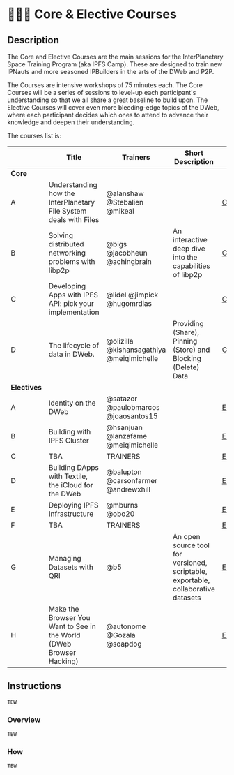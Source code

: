 # 👩🏽‍🏫 Core & Elective Courses

## Description

The Core and Elective Courses are the main sessions for the InterPlanetary Space Training Program (aka IPFS Camp). These are designed to train new IPNauts and more seasoned IPBuilders in the arts of the DWeb and P2P.

The Courses are intensive workshops of 75 minutes each. The Core Courses will be a series of sessions to level-up each participant's understanding so that we all share a great baseline to build upon. The Elective Courses will cover even more bleeding-edge topics of the DWeb, where each participant decides which ones to attend to advance their knowledge and deepen their understanding.

The courses list is:

|                | Title  | Trainers  | Short Description  | Link  |
|--------------- |------- |---------- |------------------- |------ |
| **Core**       | | | | |
| A              | Understanding how the InterPlanetary File System deals with Files       | @alanshaw @Stebalien @mikeal              |                                                                | [CORE_COURSE_A](https://github.com/ipfs/camp/tree/master/CORE_AND_ELECTIVE_COURSES/CORE_COURSE_A) |
| B              | Solving distributed networking problems with libp2p | @bigs @jacobheun @achingbrain            | An interactive deep dive into the capabilities of libp2p | [CORE_COURSE_B](https://github.com/ipfs/camp/tree/master/CORE_AND_ELECTIVE_COURSES/CORE_COURSE_B) |
| C              | Developing Apps with IPFS API: pick your implementation                 | @lidel @jimpick @hugomrdias               |                                                                | [CORE_COURSE_C](https://github.com/ipfs/camp/tree/master/CORE_AND_ELECTIVE_COURSES/CORE_COURSE_C) |
| D              | The lifecycle of data in DWeb.                                          | @olizilla @kishansagathiya @meiqimichelle | Providing (Share), Pinning (Store) and Blocking (Delete) Data  | [CORE_COURSE_D](https://github.com/ipfs/camp/tree/master/CORE_AND_ELECTIVE_COURSES/CORE_COURSE_D) |
| **Electives**  | | | | |
| A              | Identity on the DWeb                                                    | @satazor @paulobmarcos @joaosantos15      |                                                                | [ELECTIVE_COURSE_A](https://github.com/ipfs/camp/tree/master/CORE_AND_ELECTIVE_COURSES/ELECTIVE_COURSE_A) |
| B              | Building with IPFS Cluster                                              | @hsanjuan @lanzafame @meiqimichelle       |                                                                | [ELECTIVE_COURSE_B](https://github.com/ipfs/camp/tree/master/CORE_AND_ELECTIVE_COURSES/ELECTIVE_COURSE_B) |
| C              | TBA                                                                     | TRAINERS |                                                                                                 | [ELECTIVE_COURSE_C](https://github.com/ipfs/camp/tree/master/CORE_AND_ELECTIVE_COURSES/ELECTIVE_COURSE_C) |
| D              | Building DApps with Textile, the iCloud for the DWeb                    | @balupton @carsonfarmer @andrewxhill      |                                                                | [ELECTIVE_COURSE_D](https://github.com/ipfs/camp/tree/master/CORE_AND_ELECTIVE_COURSES/ELECTIVE_COURSE_D) |
| E              | Deploying IPFS Infrastructure                                           | @mburns @obo20                            |                                                                | [ELECTIVE_COURSE_E](https://github.com/ipfs/camp/tree/master/CORE_AND_ELECTIVE_COURSES/ELECTIVE_COURSE_E) |
| F              | TBA                                                                     | TRAINERS                                  |                                                                | [ELECTIVE_COURSE_F](https://github.com/ipfs/camp/tree/master/CORE_AND_ELECTIVE_COURSES/ELECTIVE_COURSE_F) |
| G              | Managing Datasets with QRI                                              | @b5                    | An open source tool for versioned, scriptable, exportable, collaborative datasets | [ELECTIVE_COURSE_G](https://github.com/ipfs/camp/tree/master/CORE_AND_ELECTIVE_COURSES/ELECTIVE_COURSE_G) |
| H              | Make the Browser You Want to See in the World (DWeb Browser Hacking)    | @autonome @Gozala @soapdog                |                                                                | [ELECTIVE_COURSE_H](https://github.com/ipfs/camp/tree/master/CORE_AND_ELECTIVE_COURSES/ELECTIVE_COURSE_H) |

## Instructions

`TBW`

### Overview

`TBW`

### How

`TBW`
